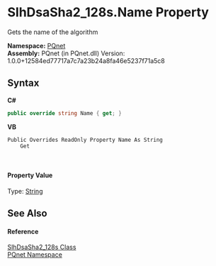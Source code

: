 # SlhDsaSha2_128s.Name Property 
 

Gets the name of the algorithm

**Namespace:**&nbsp;<a href="fc4f881f-e121-9cf0-ed49-65bf6b5a005d.md">PQnet</a><br />**Assembly:**&nbsp;PQnet (in PQnet.dll) Version: 1.0.0+12584ed77717a7c7a23b24a8fa46e5237f71a5c8

## Syntax

**C#**<br />
``` C#
public override string Name { get; }
```

**VB**<br />
``` VB
Public Overrides ReadOnly Property Name As String
	Get
```

<br />

#### Property Value
Type: <a href="https://docs.microsoft.com/dotnet/api/system.string" target="_blank" rel="noopener noreferrer">String</a>

## See Also


#### Reference
<a href="9041afa8-4859-372f-22bb-e9e41abac613.md">SlhDsaSha2_128s Class</a><br /><a href="fc4f881f-e121-9cf0-ed49-65bf6b5a005d.md">PQnet Namespace</a><br />